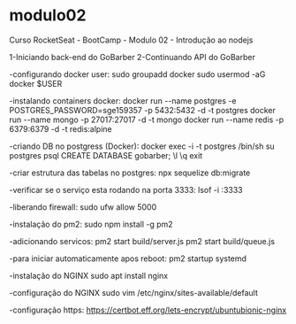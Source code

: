 # modulo02

Curso RocketSeat - BootCamp - Modulo 02 - Introdução ao nodejs

1-Iniciando back-end do GoBarber
2-Continuando API do GoBarber

-configurando docker user:
sudo groupadd docker
sudo usermod -aG docker \$USER

-instalando containers docker:
docker run --name postgres -e POSTGRES_PASSWORD=sge159357 -p 5432:5432 -d -t postgres
docker run --name mongo -p 27017:27017 -d -t mongo
docker run --name redis -p 6379:6379 -d -t redis:alpine

-criando DB no postgress (Docker):
docker exec -i -t postgres /bin/sh
su postgres
psql
CREATE DATABASE gobarber;
\l
\q
exit

-criar estrutura das tabelas no postgres:
npx sequelize db:migrate

-verificar se o serviço esta rodando na porta 3333:
lsof -i :3333

-liberando firewall:
sudo ufw allow 5000

-instalação do pm2:
sudo npm install -g pm2

-adicionando servicos:
pm2 start build/server.js
pm2 start build/queue.js

-para iniciar automaticamente apos reboot:
pm2 startup systemd

-instalação do NGINX
sudo apt install nginx

-configuração do NGINX
sudo vim /etc/nginx/sites-available/default

-configuração https:
https://certbot.eff.org/lets-encrypt/ubuntubionic-nginx
